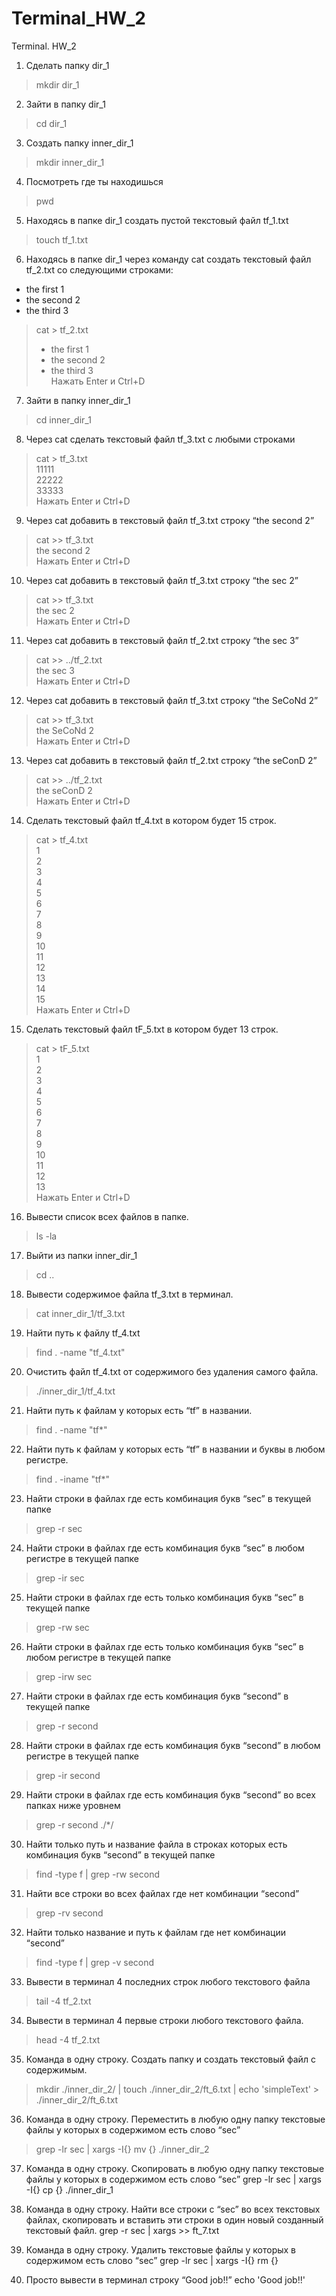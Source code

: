 # Terminal_HW_2

Terminal. HW_2

1. Сделать папку dir_1  
> mkdir dir_1  

2. Зайти в папку dir_1   
> cd dir_1  

3. Создать папку inner_dir_1  
> mkdir inner_dir_1  

4. Посмотреть где ты находишься  
> pwd

5. Находясь в папке dir_1 создать пустой текстовый файл tf_1.txt  
> touch tf_1.txt

6. Находясь в папке dir_1 через команду cat создать текстовый файл tf_2.txt со следующими строками:
- the first 1
- the second 2
- the third 3    
> cat > tf_2.txt  
> - the first 1  
> - the second 2  
> - the third 3  
> Нажать Enter и Ctrl+D

7. Зайти в папку inner_dir_1  
> cd inner_dir_1

8. Через cat сделать текстовый файл tf_3.txt  c любыми строками  
> cat > tf_3.txt  
> 11111  
> 22222  
> 33333  
> Нажать Enter и Ctrl+D  

9. Через cat добавить в текстовый файл tf_3.txt строку “the second 2”    
> cat >> tf_3.txt  
> the second 2  
> Нажать Enter и Ctrl+D  

10. Через cat добавить в текстовый файл tf_3.txt строку “the sec 2”  
> cat >> tf_3.txt  
> the sec 2  
> Нажать Enter и Ctrl+D

11. Через cat добавить в текстовый файл tf_2.txt строку “the sec 3”  
> cat >> ../tf_2.txt  
> the sec 3  
> Нажать Enter и Ctrl+D

12. Через cat добавить в текстовый файл tf_3.txt строку “the SeCoNd 2”  
> cat >> tf_3.txt  
> the SeCoNd 2  
> Нажать Enter и Ctrl+D

13. Через cat добавить в текстовый файл tf_2.txt строку “the seConD 2”  
> cat >> ../tf_2.txt  
> the seConD 2  
> Нажать Enter и Ctrl+D  

14. Сделать текстовый файл tf_4.txt в котором будет 15 строк.  
> cat > tf_4.txt  
> 1  
> 2  
> 3  
> 4  
> 5  
> 6  
> 7  
> 8  
> 9  
> 10  
> 11  
> 12  
> 13  
> 14  
> 15  
> Нажать Enter и Ctrl+D

15. Сделать текстовый файл tF_5.txt в котором будет 13 строк.  
> cat > tF_5.txt  
> 1  
> 2  
> 3  
> 4  
> 5  
> 6  
> 7  
> 8  
> 9  
> 10  
> 11  
> 12  
> 13  
> Нажать Enter и Ctrl+D

16. Вывести список всех файлов в папке.  
> ls -la  

17. Выйти из папки inner_dir_1  
> cd ..

18. Вывести содержимое файла tf_3.txt в терминал.  
> cat inner_dir_1/tf_3.txt

19. Найти путь к файлу tf_4.txt  
> find . -name "tf_4.txt"

20. Очистить файл tf_4.txt от содержимого без удаления самого файла.  
> ./inner_dir_1/tf_4.txt

21. Найти путь к файлам у которых есть  “tf” в названии.  
> find . -name "tf*"	

22. Найти путь к файлам у которых есть  “tf” в названии и буквы в любом регистре.  
> find . -iname "tf*" 

23. Найти строки в файлах где есть комбинация букв “sec” в текущей папке  
> grep -r sec 

24. Найти строки в файлах где есть комбинация букв “sec” в любом регистре в текущей папке  
> grep -ir sec         

25. Найти строки в файлах где есть только комбинация букв “sec” в текущей папке  
> grep -rw sec

26. Найти строки в файлах где есть только комбинация букв “sec” в любом регистре в текущей папке  
> grep -irw sec

27. Найти строки в файлах где есть комбинация букв “second” в текущей папке  
> grep -r second

28. Найти строки в файлах где есть комбинация букв “second” в любом регистре в текущей папке  
> grep -ir second

29. Найти строки в файлах где есть комбинация букв “second” во всех папках ниже уровнем  
> grep -r second ./*/

30. Найти только путь и название файла в строках которых есть комбинация букв “second” в текущей папке  
> find -type f | grep -rw second 

31. Найти все строки во всех файлах где нет комбинации “second”  
> grep -rv second

32. Найти только название и путь к файлам где нет комбинации “second”  
> find -type f | grep -v second 

33. Вывести в терминал 4 последних строк любого текстового файла  
> tail -4 tf_2.txt

34. Вывести в терминал 4 первые строки любого текстового файла.   
> head -4 tf_2.txt

35. Команда в одну строку. Создать папку и создать текстовый файл с содержимым.  
> mkdir ./inner_dir_2/ | touch ./inner_dir_2/ft_6.txt | echo 'simpleText' > ./inner_dir_2/ft_6.txt

36. Команда в одну строку. Переместить в любую одну папку текстовые файлы у которых в содержимом есть слово “sec”  
> grep -lr sec | xargs -I{} mv {} ./inner_dir_2 

37. Команда в одну строку. Скопировать в любую одну папку текстовые файлы у которых в содержимом есть слово “sec”
grep -lr sec | xargs -I{} cp {} ./inner_dir_1 

38. Команда в одну строку. Найти все строки c “sec” во всех текстовых файлах, скопировать и вставить эти строки в один новый созданный текстовый файл.
grep -r sec | xargs >> ft_7.txt

39. Команда в одну строку. Удалить текстовые файлы у которых в содержимом есть слово “sec”
grep -lr sec | xargs -I{} rm {}

40. Просто вывести в терминал строку “Good job!!”
echo 'Good job!!'
